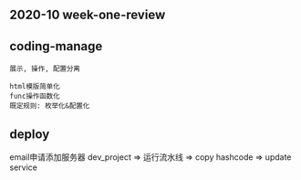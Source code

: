 ## 2020-10 week-one-review

## coding-manage
```
展示, 操作, 配置分离

html模版简单化
func操作函数化
既定规则: 枚举化&配置化
```

## deploy
email申请添加服务器
dev_project => 运行流水线 => copy hashcode => update service

